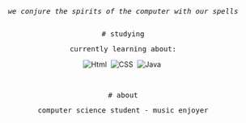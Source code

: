 <div align="center">

<pre><i>we conjure the spirits of the computer with our spells</i></pre>

<h2></h2>

<samp># studying</samp>

<p align="center">
    <samp>
      <a> currently learning about: </a>
    </samp>
</p>

![Html](https://img.shields.io/badge/-Html-0D1117?style=for-the-badge&logo=HTML5&labelColor=0D1117)&nbsp;
![CSS](https://img.shields.io/badge/-CSS-0D1117?style=for-the-badge&logo=CSS3&logoColor=1572B6&labelColor=0D1117)&nbsp;
![Java](https://img.shields.io/badge/-Java-0D1117?style=for-the-badge&logo=openjdk&labelColor=0D1117&textColor=0D1117)&nbsp;



<br>

<samp># about</samp>

<samp>computer science student - music enjoyer</samp>

<h2></h2><br>

</div>
